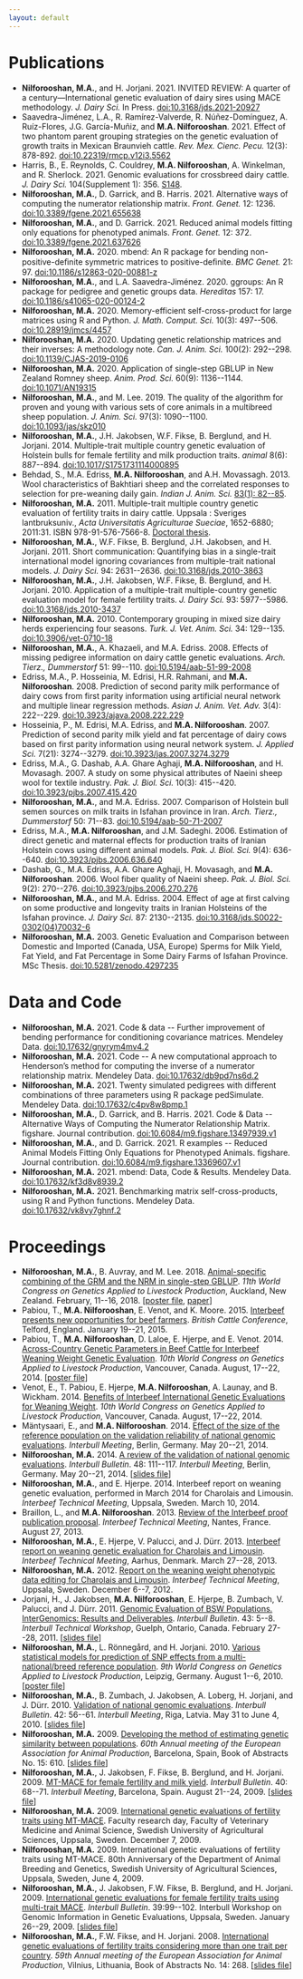 ```yaml
---
layout: default
---
```


Publications
============

* **Nilforooshan, M.A.**, and H. Jorjani. 2021. INVITED REVIEW: A quarter of a century&mdash;International genetic evaluation of dairy sires using MACE methodology. *J. Dairy Sci.* In Press. <a href="https://doi.org/10.3168/jds.2021-20927" target="_blank">doi:10.3168/jds.2021-20927</a>
* Saavedra-Jiménez, L.A., R. Ramírez-Valverde, R. Núñez-Domínguez, A. Ruíz-Flores, J.G. García-Muñiz, and **M.A. Nilforooshan**. 2021. Effect of two phantom parent grouping strategies on the genetic evaluation of growth traits in Mexican Braunvieh cattle. *Rev. Mex. Cienc. Pecu.* 12(3): 878-892. <a href="https://doi.org/10.22319/rmcp.v12i3.5562" target="_blank">doi:10.22319/rmcp.v12i3.5562</a>
* Harris, B., E. Reynolds, C. Couldrey, **M.A. Nilforooshan**, A. Winkelman, and R. Sherlock. 2021. Genomic evaluations for crossbreed dairy cattle. *J. Dairy Sci.* 104(Supplement 1): 356. <a href="https://www.adsa.org/Portals/0/SiteContent/Docs/Meetings/2021ADSA/ADSA2021_Abstracts.pdf" target="_blank">S148</a>.
* **Nilforooshan, M.A.**, D. Garrick, and B. Harris. 2021. Alternative ways of computing the numerator relationship matrix. *Front. Genet.* 12: 1236. <a href="https://doi.org/10.3389/fgene.2021.655638" target="_blank">doi:10.3389/fgene.2021.655638</a>
* **Nilforooshan, M.A.**, and D. Garrick. 2021. Reduced animal models fitting only equations for phenotyped animals. *Front. Genet.* 12: 372. <a href="https://doi.org/10.3389/fgene.2021.637626" target="_blank">doi:10.3389/fgene.2021.637626</a>
* **Nilforooshan, M.A.** 2020. mbend: An R package for bending non-positive-deﬁnite symmetric matrices to positive-deﬁnite. *BMC Genet.* 21: 97. <a href="https://doi.org/10.1186/s12863-020-00881-z" target="_blank">doi:10.1186/s12863-020-00881-z</a>
* **Nilforooshan, M.A.**, and L.A. Saavedra-Jiménez. 2020. ggroups: An R package for pedigree and genetic groups data. *Hereditas* 157: 17. <a href="https://doi.org/10.1186/s41065-020-00124-2" target="_blank">doi:10.1186/s41065-020-00124-2</a>
* **Nilforooshan, M.A.** 2020. Memory-efficient self-cross-product for large matrices using R and Python. *J. Math. Comput. Sci.* 10(3): 497--506. <a href="https://doi.org/10.28919/jmcs/4457" target="_blank">doi:10.28919/jmcs/4457</a>
* **Nilforooshan, M.A.** 2020. Updating genetic relationship matrices and their inverses: A methodology note. *Can. J. Anim. Sci.* 100(2): 292--298. <a href="https://doi.org/10.1139/CJAS-2019-0106" target="_blank">doi:10.1139/CJAS-2019-0106</a>
* **Nilforooshan, M.A.** 2020. Application of single-step GBLUP in New Zealand Romney sheep. *Anim. Prod. Sci.* 60(9): 1136--1144. <a href="https://doi.org/10.1071/AN19315" target="_blank">doi:10.1071/AN19315</a>
* **Nilforooshan, M.A.**, and M. Lee. 2019. The quality of the algorithm for proven and young with various sets of core animals in a multibreed sheep population. *J. Anim. Sci.* 97(3): 1090--1100. <a href="https://doi.org/10.1093/jas/skz010" target="_blank">doi:10.1093/jas/skz010</a>
* **Nilforooshan, M.A.**, J.H. Jakobsen, W.F. Fikse, B. Berglund, and H. Jorjani. 2014. Multiple-trait multiple country genetic evaluation of Holstein bulls for female fertility and milk production traits. *animal* 8(6): 887--894. <a href="https://doi.org/10.1017/S1751731114000895" target="_blank">doi:10.1017/S1751731114000895</a>
* Behdad, S., M.A. Edriss, **M.A. Nilforooshan**, and A.H. Movassagh. 2013. Wool characteristics of Bakhtiari sheep and the correlated responses to selection for pre-weaning daily gain. *Indian J. Anim. Sci.* <a href="http://epubs.icar.org.in/ejournal/index.php/IJAnS/article/view/26453" target="_blank">83(1): 82--85</a>.
* **Nilforooshan, M.A.** 2011. Multiple-trait multiple country genetic evaluation of fertility traits in dairy cattle. Uppsala : Sveriges lantbruksuniv., *Acta Universitatis Agriculturae Sueciae*, 1652-6880; 2011:31. ISBN 978-91-576-7566-8. <a href="https://pub.epsilon.slu.se/8094" target="_blank">Doctoral thesis</a>.
* **Nilforooshan, M.A.**, W.F. Fikse, B. Berglund, J.H. Jakobsen, and H. Jorjani. 2011. Short communication: Quantifying bias in a single-trait international model ignoring covariances from multiple-trait national models. *J. Dairy Sci.* 94: 2631--2636. <a href="https://doi.org/10.3168/jds.2010-3863" target="_blank">doi:10.3168/jds.2010-3863</a>
* **Nilforooshan, M.A.**, J.H. Jakobsen, W.F. Fikse, B. Berglund, and H. Jorjani. 2010. Application of a multiple-trait multiple-country genetic evaluation model for female fertility traits. *J. Dairy Sci.* 93: 5977--5986. <a href="https://doi.org/10.3168/jds.2010-3437" target="_blank">doi:10.3168/jds.2010-3437</a>
* **Nilforooshan, M.A.** 2010. Contemporary grouping in mixed size dairy herds experiencing four seasons. *Turk. J. Vet. Anim. Sci.* 34: 129--135. <a href="https://doi.org/10.3906/vet-0710-18" target="_blank">doi:10.3906/vet-0710-18</a>
* **Nilforooshan, M.A.**, A. Khazaeli, and M.A. Edriss. 2008. Effects of missing pedigree information on dairy cattle genetic evaluations. *Arch. Tierz., Dummerstorf* 51: 99--110. <a href="https://doi.org/10.5194/aab-51-99-2008" target="_blank">doi:10.5194/aab-51-99-2008</a>
* Edriss, M.A., P. Hosseinia, M. Edrisi, H.R. Rahmani, and **M.A. Nilforooshan**. 2008. Prediction of second parity milk performance of dairy cows from first parity information using artificial neural network and multiple linear regression methods. *Asian J. Anim. Vet. Adv.* 3(4): 222--229. <a href="https://doi.org/10.3923/ajava.2008.222.229" target="_blank">doi:10.3923/ajava.2008.222.229</a>
* Hosseinia, P., M. Edrisi, M.A. Edriss, and **M.A. Nilforooshan**. 2007. Prediction of second parity milk yield and fat percentage of dairy cows based on first parity information using neural network system. *J. Applied Sci.* 7(21): 3274--3279. <a href="https://doi.org/10.3923/jas.2007.3274.3279" target="_blank">doi:10.3923/jas.2007.3274.3279</a>
* Edriss, M.A., G. Dashab, A.A. Ghare Aghaji, **M.A. Nilforooshan**, and H. Movasagh. 2007. A study on some physical attributes of Naeini sheep wool for textile industry. *Pak. J. Biol. Sci.* 10(3): 415--420. <a href="https://doi.org/10.3923/pjbs.2007.415.420" target="_blank">doi:10.3923/pjbs.2007.415.420</a>
* **Nilforooshan, M.A.**, and M.A. Edriss. 2007. Comparison of Holstein bull semen sources on milk traits in Isfahan province in Iran. *Arch. Tierz., Dummerstorf* 50: 71--83. <a href="https://doi.org/10.5194/aab-50-71-2007" target="_blank">doi:10.5194/aab-50-71-2007</a>
* Edriss, M.A., **M.A. Nilforooshan**, and J.M. Sadeghi. 2006. Estimation of direct genetic and maternal effects for production traits of Iranian Holstein cows using different animal models. *Pak. J. Biol. Sci.* 9(4): 636--640. <a href="https://doi.org/10.3923/pjbs.2006.636.640" target="_blank">doi:10.3923/pjbs.2006.636.640</a>
* Dashab, G., M.A. Edriss, A.A. Ghare Aghaji, H. Movasagh, and **M.A. Nilforooshan**. 2006. Wool fiber quality of Naeini sheep. *Pak. J. Biol. Sci.* 9(2): 270--276. <a href="https://doi.org/10.3923/pjbs.2006.270.276" target="_blank">doi:10.3923/pjbs.2006.270.276</a>
* **Nilforooshan, M.A.**, and M.A. Edriss. 2004. Effect of age at first calving on some productive and longevity traits in Iranian Holsteins of the Isfahan province. *J. Dairy Sci.* 87: 2130--2135. <a href="https://doi.org/10.3168/jds.S0022-0302(04)70032-6" target="_blank">doi:10.3168/jds.S0022-0302(04)70032-6</a>
* **Nilforooshan, M.A.** 2003. Genetic Evaluation and Comparison between Domestic and Imported (Canada, USA, Europe) Sperms for Milk Yield, Fat Yield, and Fat Percentage in Some Dairy Farms of Isfahan Province. MSc Thesis. <a href="https://doi.org/10.5281/zenodo.4297235" target="_blank">doi:10.5281/zenodo.4297235</a>

Data and Code
=============

* **Nilforooshan, M.A.** 2021. Code & data -- Further improvement of bending performance for conditioning covariance matrices. Mendeley Data. <a href="https://doi.org/10.17632/gnyrym4mv4.2" target="_blank">doi:10.17632/gnyrym4mv4.2</a>
* **Nilforooshan, M.A.** 2021. Code -- A new computational approach to Henderson’s method for computing the inverse of a numerator relationship matrix. Mendeley Data. <a href="https://doi.org/10.17632/db9pd7ns6d.2" target="_blank">doi:10.17632/db9pd7ns6d.2</a>
* **Nilforooshan, M.A.** 2021. Twenty simulated pedigrees with different combinations of three parameters using R package pedSimulate. Mendeley Data. <a href="https://doi.org/10.17632/c4pv8w8pmp.1" target="_blank">doi:10.17632/c4pv8w8pmp.1</a>
* **Nilforooshan, M.A.**, D. Garrick, and B. Harris. 2021. Code & Data -- Alternative Ways of Computing the Numerator Relationship Matrix. figshare. Journal contribution. <a href="https://doi.org/10.6084/m9.figshare.13497939.v1" target="_blank">doi:10.6084/m9.figshare.13497939.v1</a>
* **Nilforooshan, M.A.**, and D. Garrick. 2021. R examples -- Reduced Animal Models Fitting Only Equations for Phenotyped Animals. figshare. Journal contribution. <a href="https://doi.org/10.6084/m9.figshare.13369607.v1" target="_blank">doi:10.6084/m9.figshare.13369607.v1</a>
* **Nilforooshan, M.A.** 2021. mbend: Data, Code & Results. Mendeley Data. <a href="https://doi.org/10.17632/kf3d8v8939.2" target="_blank">doi:10.17632/kf3d8v8939.2</a>
* **Nilforooshan, M.A.** 2021. Benchmarking matrix self-cross-products, using R and Python functions. Mendeley Data. <a href="https://doi.org/10.17632/vk8vy7ghnf.2" target="_blank">doi:10.17632/vk8vy7ghnf.2</a>

Proceedings
===========

* **Nilforooshan, M.A.**, B. Auvray, and M. Lee. 2018. <a href="http://www.wcgalp.org/proceedings/2018/animal-specific-combining-grm-and-nrm-single-step-gblup" target="_blank">Animal-specific combining of the GRM and the NRM in single-step GBLUP</a>. *11th World Congress on Genetics Applied to Livestock Production*, Auckland, New Zealand. February, 11--16, 2018. [<a href="https://drive.google.com/file/d/1cCNViHs-Dyrmbx3PWbbtQv090rVyx0cL/view?usp=sharing" target="_blank">poster file</a>, <a href="https://drive.google.com/file/d/1L-yElfdNZz6nx3tB_TwudN3h9PpF5Pxs/view?usp=sharing" target="_blank">paper</a>]
* Pabiou, T., **M.A. Nilforooshan**, E. Venot, and K. Moore. 2015. <a href="https://www.cattlebreeders.org.uk/workspace/documents/2015digest.pdf" target="_blank">Interbeef presents new opportunities for beef farmers</a>. *British Cattle Conference*, Telford, England. January 19--21, 2015.
* Pabiou, T., **M.A. Nilforooshan**, D. Laloe, E. Hjerpe, and E. Venot. 2014. <a href="http://www.wcgalp.org/proceedings/2014/across-country-genetic-parameters-beef-cattle-interbeef-weaning-weight-genetic" target="_blank">Across-Country Genetic Parameters in Beef Cattle for Interbeef Weaning Weight Genetic Evaluation</a>. *10th World Congress on Genetics Applied to Livestock Production*, Vancouver, Canada. August, 17--22, 2014. [<a href="https://drive.google.com/file/d/0B2l_izQwJmVpVzRvOVl1YnNuWjA/view?usp=sharing" target="_blank">poster file</a>]
* Venot, E., T. Pabiou, E. Hjerpe, **M.A. Nilforooshan**, A. Launay, and B. Wickham. 2014. <a href="http://www.wcgalp.org/proceedings/2014/benefits-interbeef-international-genetic-evaluations-weaning-weight" target="_blank">Benefits of Interbeef International Genetic Evaluations for Weaning Weight</a>. *10th World Congress on Genetics Applied to Livestock Production*, Vancouver, Canada. August, 17--22, 2014.
* Mäntysaari, E., and **M.A. Nilforooshan**. 2014. <a href="https://www.interbull.org/web/static/presentations/Berlin/Wednesday/10_14_Mantysaari.pdf" target="_blank">Effect of the size of the reference population on the validation reliability of national genomic evaluations</a>. *Interbull Meeting*, Berlin, Germany. May 20--21, 2014.
* **Nilforooshan, M.A.** 2014. <a href="https://journal.interbull.org/index.php/ib/article/view/1360" target="_blank">A review of the validation of national genomic evaluations</a>. *Interbull Bulletin*. 48: 111--117. *Interbull Meeting*, Berlin, Germany. May 20--21, 2014. [<a href="https://www.interbull.org/web/static/presentations/Berlin/Wednesday/10_01_Nilforooshan.pdf" target="_blank">slides file</a>]
* **Nilforooshan, M.A.**, and E. Hjerpe. 2014. Interbeef report on weaning genetic evaluation, performed in March 2014 for Charolais and Limousin. *Interbeef Technical Meeting*, Uppsala, Sweden. March 10, 2014.
* Braillon, L., and **M.A. Nilforooshan**. 2013. <a href="https://drive.google.com/file/d/0B2l_izQwJmVpYWE2VndwNGhJblU/view?usp=sharing" target="_blank">Review of the Interbeef proof publication proposal</a>. *Interbeef Technical Meeting*, Nantes, France. August 27, 2013.
* **Nilforooshan, M.A.**, E. Hjerpe, V. Palucci, and J. Dürr. 2013. <a href="https://drive.google.com/file/d/0B2l_izQwJmVpZ2RRcXc0bS11RmM/view?usp=sharing" target="_blank">Interbeef report on weaning genetic evaluation for Charolais and Limousin</a>. *Interbeef Technical Meeting*, Aarhus, Denmark. March 27--28, 2013.
* **Nilforooshan, M.A.** 2012. <a href="https://drive.google.com/file/d/0B2l_izQwJmVpLVY5NU1UZGR6czA/view?usp=sharing" target="_blank">Report on the weaning weight phenotypic data editing for Charolais and Limousin</a>. *Interbeef Technical Meeting*, Uppsala, Sweden. December 6--7, 2012.
* Jorjani, H., J. Jakobsen, **M.A. Nilforooshan**, E. Hjerpe, B. Zumbach, V. Palucci, and J. Dürr. 2011. <a href="https://journal.interbull.org/index.php/ib/article/view/1250" target="_blank">Genomic Evaluation of BSW Populations. InterGenomics: Results and Deliverables</a>. *Interbull Bulletin*. 43: 5--8. *Interbull Technical Workshop*, Guelph, Ontario, Canada. February 27--28, 2011. [<a href="https://drive.google.com/file/d/0B2l_izQwJmVpbGh3ZC1iRWhCWVE/view?usp=sharing" target="_blank">slides file</a>]
* **Nilforooshan, M.A.**, L. Rönnegård, and H. Jorjani. 2010. <a href="http://www.wcgalp.org/proceedings/2010/various-statistical-models-prediction-snp-effects-multi-nationalbreed-reference" target="_blank">Various statistical models for prediction of SNP effects from a multi-national/breed reference population</a>. *9th World Congress on Genetics Applied to Livestock Production*, Leipzig, Germany. August 1--6, 2010. [<a href="https://drive.google.com/file/d/0B2l_izQwJmVpMmxGRzJjMURoTlE/view?usp=sharing" target="_blank">poster file</a>]
* **Nilforooshan, M.A.**, B. Zumbach, J. Jakobsen, A. Loberg, H. Jorjani, and J. Dürr. 2010. <a href="https://journal.interbull.org/index.php/ib/article/view/1158" target="_blank">Validation of national genomic evaluations</a>. *Interbull Bulletin*. 42: 56--61. *Interbull Meeting*, Riga, Latvia. May 31 to June 4, 2010. [<a href="https://drive.google.com/file/d/0B2l_izQwJmVpRnlPa0YzS3ZCU1E/view?usp=sharing" target="_blank">slides file</a>]
* **Nilforooshan, M.A.** 2009. <a href="https://drive.google.com/file/d/0B2l_izQwJmVpYW04amtSMGdjUmM/view?usp=sharing" target="_blank">Developing the method of estimating genetic similarity between populations</a>. *60th Annual meeting of the European Association for Animal Production*, Barcelona, Spain, Book of Abstracts No. 15: 610. [<a href="http://old.eaap.org/Previous_Annual_Meetings/2009Barcelona/Papers/53_Nilforooshan.pdf" target="_blank">slides file</a>]
* **Nilforooshan, M.A.**, J. Jakobsen, F. Fikse, B. Berglund, and H. Jorjani. 2009. <a href="https://journal.interbull.org/index.php/ib/article/view/1087" target="_blank">MT-MACE for female fertility and milk yield</a>. *Interbull Bulletin*. 40: 68--71. *Interbull Meeting*, Barcelona, Spain. August 21--24, 2009. [<a href="https://drive.google.com/file/d/0B2l_izQwJmVpRTlrOGE3OWluVnc/view?usp=sharing" target="_blank">slides file</a>]
* **Nilforooshan, M.A.** 2009. <a href="https://drive.google.com/file/d/0B2l_izQwJmVpUC1TVkx2MVc1ZUE/view?usp=sharing" target="_blank">International genetic evaluations of fertility traits using MT-MACE</a>. Faculty research day, Faculty of Veterinary Medicine and Animal Science, Swedish University of Agricultural Sciences, Uppsala, Sweden. December 7, 2009.
* **Nilforooshan, M.A.** 2009. International genetic evaluations of fertility traits using MT-MACE. 80th Anniversary of the Department of Animal Breeding and Genetics, Swedish University of Agricultural Sciences, Uppsala, Sweden, June 4, 2009.
* **Nilforooshan, M.A.**, J. Jakobsen, F.W. Fikse, B. Berglund, and H. Jorjani. 2009. <a href="https://journal.interbull.org/index.php/ib/article/view/1073" target="_blank">International genetic evaluations for female fertility traits using multi-trait MACE</a>. *Interbull Bulletin*. 39:99--102. Interbull Workshop on Genomic Information in Genetic Evaluations, Uppsala, Sweden. January 26--29, 2009. [<a href="https://drive.google.com/file/d/0B2l_izQwJmVpZG1sZlg2cF9zRWc/view?usp=sharing" target="_blank">slides file</a>]
* **Nilforooshan, M.A.**, F.W. Fikse, and H. Jorjani. 2008. <a href="https://drive.google.com/file/d/0B2l_izQwJmVpQWdZaTFwTUNXOFk/view?usp=sharing" target="_blank">International genetic evaluations of fertility traits considering more than one trait per country</a>. *59th Annual meeting of the European Association for Animal Production*, Vilnius, Lithuania, Book of Abstracts No. 14: 268. [<a href="http://old.eaap.org/Previous_Annual_Meetings/2008Vilnius/Papers/published/35_Nilforooshan.pdf" target="_blank">slides file</a>]
